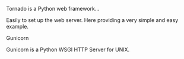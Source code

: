 Tornado is a Python web framework...

Easily to set up the web server.
Here providing a very simple and easy example.

Gunicorn

Gunicorn is a Python WSGI HTTP Server for UNIX.